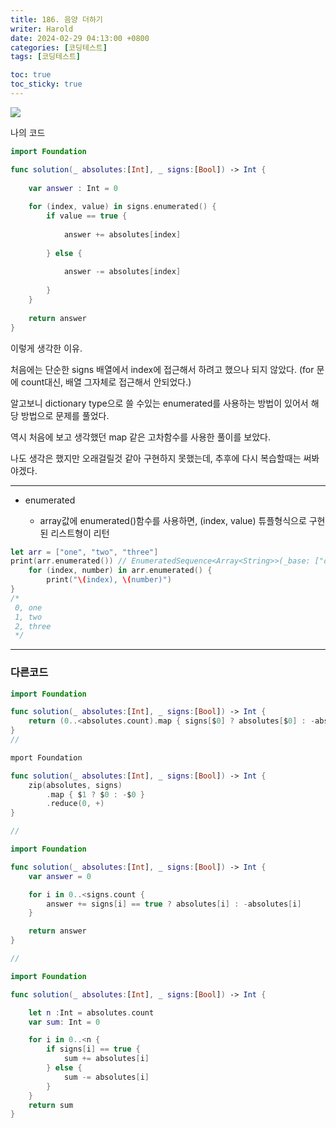 ```yaml
---
title: 186. 음양 더하기
writer: Harold
date: 2024-02-29 04:13:00 +0800
categories: [코딩테스트]
tags: [코딩테스트]

toc: true
toc_sticky: true
---
```

![](https://velog.velcdn.com/images/haroldfromk/post/774c8ab5-6064-482f-b313-76a5c8941bdb/image.png)

나의 코드
```swift
import Foundation

func solution(_ absolutes:[Int], _ signs:[Bool]) -> Int {
    
    var answer : Int = 0
    
    for (index, value) in signs.enumerated() {
        if value == true {
    
            answer += absolutes[index]
            
        } else {
            
            answer -= absolutes[index]
            
        }
    }
    
    return answer
}
```

이렇게 생각한 이유.

처음에는 단순한 signs 배열에서 index에 접근해서 하려고 했으나 되지 않았다. (for 문에 count대신, 배열 그자체로 접근해서 안되었다.)

알고보니 dictionary type으로 쓸 수있는 enumerated를 사용하는 방법이 있어서 해당 방법으로 문제를 풀었다.

역시 처음에 보고 생각했던 map 같은 고차함수를 사용한 풀이를 보았다.

나도 생각은 했지만 오래걸릴것 같아 구현하지 못했는데, 추후에 다시 복습할때는 써봐야겠다.

---
- enumerated
	
    - array값에 enumerated()함수를 사용하면, (index, value) 튜플형식으로 구현된 리스트형이 리턴

```swift
let arr = ["one", "two", "three"]
print(arr.enumerated()) // EnumeratedSequence<Array<String>>(_base: ["one", "two", "three"])
    for (index, number) in arr.enumerated() {
        print("\(index), \(number)")
}
/*
 0, one
 1, two
 2, three
 */
```
---

### 다른코드
```swift
import Foundation

func solution(_ absolutes:[Int], _ signs:[Bool]) -> Int {
    return (0..<absolutes.count).map { signs[$0] ? absolutes[$0] : -absolutes[$0] }.reduce(0, +)
}
//

mport Foundation

func solution(_ absolutes:[Int], _ signs:[Bool]) -> Int {
    zip(absolutes, signs)
        .map { $1 ? $0 : -$0 }
        .reduce(0, +)
}

//

import Foundation

func solution(_ absolutes:[Int], _ signs:[Bool]) -> Int {
    var answer = 0

    for i in 0..<signs.count {
        answer += signs[i] == true ? absolutes[i] : -absolutes[i]
    }

    return answer
}

//

import Foundation

func solution(_ absolutes:[Int], _ signs:[Bool]) -> Int {

    let n :Int = absolutes.count
    var sum: Int = 0

    for i in 0..<n {
        if signs[i] == true {
            sum += absolutes[i]
        } else {
            sum -= absolutes[i]
        }
    }
    return sum
}

```